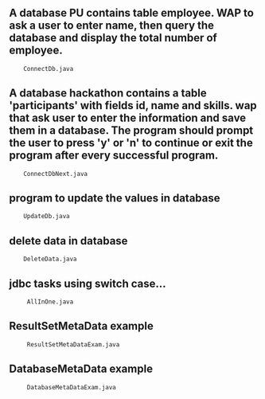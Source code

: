 ## A database PU contains table employee. WAP to ask a user to enter name, then query the database and display the total number of employee.

        ConnectDb.java

## A database hackathon contains a table 'participants' with fields id, name and skills. wap that ask user to enter the information and save them in a database. The program should prompt the user to press 'y' or 'n' to continue or exit the program after every successful program.

        ConnectDbNext.java

## program to update the values in database

        UpdateDb.java

## delete data in database

        DeleteData.java

## jdbc tasks using switch case...

         AllInOne.java

## ResultSetMetaData example

         ResultSetMetaDataExam.java

## DatabaseMetaData example

         DatabaseMetaDataExam.java
         
